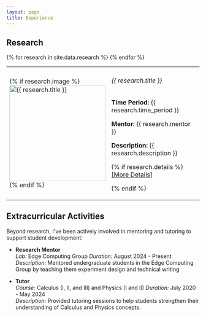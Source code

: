 ```yaml
---
layout: page
title: Experience
---
```



## Research

<script>
function toggleVisibility(id) {
    var x = document.getElementById(id);
    if (x.style.display === "none") {
        x.style.display = "block";
    } else {
        x.style.display = "none";
    }
}
</script>

<table cellpadding="10" width="100%">
{% for research in site.data.research %}
<tr>
    <td width="200" height="100">
        {% if research.image %}
        <img src="{{ research.image }}" alt="{{ research.title }}" width="250">
        {% endif %}
    </td>
    <td>
        <h6>{{ research.title }}</h6>
        <p><strong>Time Period:</strong> {{ research.time_period }}</p>
        <p><strong>Mentor:</strong> {{ research.mentor }}</p>
        <p><strong>Description:</strong> {{ research.description }}</p>
        <p>
            {% if research.details %}
            <a href="javascript:toggleVisibility('details{{ forloop.index }}')">[More Details]</a>
            <div id="details{{ forloop.index }}" style="display:none;">
                <blockquote>{{ research.details }}</blockquote>
            </div>
            {% endif %}
        </p>
    </td>
</tr>
{% endfor %}
</table>

## Extracurricular Activities
Beyond research, I've been actively involved in mentoring and tutoring to support student development:

- **Research Mentor**  
  *Lab:* Edge Computing Group 
  *Duration:* August 2024 - Present  
  *Description:* Mentored undergraduate students in the Edge Computing Group by teaching them experiment design and technical writing

- **Tutor**  
  *Course:* Calculus (I, II, and III) and Physics (I and II) 
  *Duration:* July 2020 - May 2024  
  *Description:* Provided tutoring sessions to help students strengthen their understanding of Calculus and Physics concepts.
